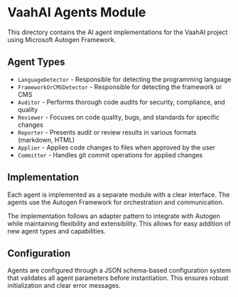 # VaahAI Agents Module

This directory contains the AI agent implementations for the VaahAI project using Microsoft Autogen Framework.

## Agent Types

- `LanguageDetector` - Responsible for detecting the programming language
- `FrameworkOrCMSDetector` - Responsible for detecting the framework or CMS
- `Auditor` - Performs thorough code audits for security, compliance, and quality
- `Reviewer` - Focuses on code quality, bugs, and standards for specific changes
- `Reporter` - Presents audit or review results in various formats (markdown, HTML)
- `Applier` - Applies code changes to files when approved by the user
- `Committer` - Handles git commit operations for applied changes

## Implementation

Each agent is implemented as a separate module with a clear interface. The agents use the Autogen Framework for orchestration and communication.

The implementation follows an adapter pattern to integrate with Autogen while maintaining flexibility and extensibility. This allows for easy addition of new agent types and capabilities.

## Configuration

Agents are configured through a JSON schema-based configuration system that validates all agent parameters before instantiation. This ensures robust initialization and clear error messages.
